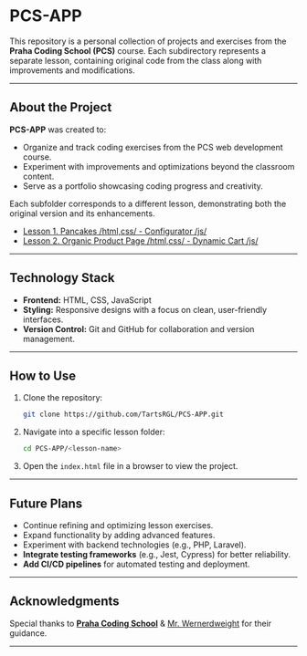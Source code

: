 # **PCS-APP**

This repository is a personal collection of projects and exercises from the **Praha Coding School (PCS)** course.
Each subdirectory represents a separate lesson, containing original code from the class along with improvements and modifications.

---

## **About the Project**

**PCS-APP** was created to:
- Organize and track coding exercises from the PCS web development course.
- Experiment with improvements and optimizations beyond the classroom content.
- Serve as a portfolio showcasing coding progress and creativity.

Each subfolder corresponds to a different lesson, demonstrating both the original version and its enhancements.

- [Lesson 1. Pancakes /html,css/ - Configurator /js/](./Lesson%201)
- [Lesson 2. Organic Product Page /html,css/ - Dynamic Cart /js/](./Lesson%202)

---

## **Technology Stack**
- **Frontend:** HTML, CSS, JavaScript  
- **Styling:** Responsive designs with a focus on clean, user-friendly interfaces.  
- **Version Control:** Git and GitHub for collaboration and version management.  

---

## **How to Use**
1. Clone the repository:  
   ```bash
   git clone https://github.com/TartsRGL/PCS-APP.git
   ```
2. Navigate into a specific lesson folder:  
   ```bash
   cd PCS-APP/<lesson-name>
   ```
3. Open the `index.html` file in a browser to view the project.  

---

## **Future Plans**
- Continue refining and optimizing lesson exercises.  
- Expand functionality by adding advanced features.  
- Experiment with backend technologies (e.g., PHP, Laravel).  
- **Integrate testing frameworks** (e.g., Jest, Cypress) for better reliability.  
- **Add CI/CD pipelines** for automated testing and deployment.

---

## **Acknowledgments**
Special thanks to [**Praha Coding School**](https://prahacoding.cz/) & [Mr. Wernerdweight](https://github.com/wernerdweight) for their guidance.

---


